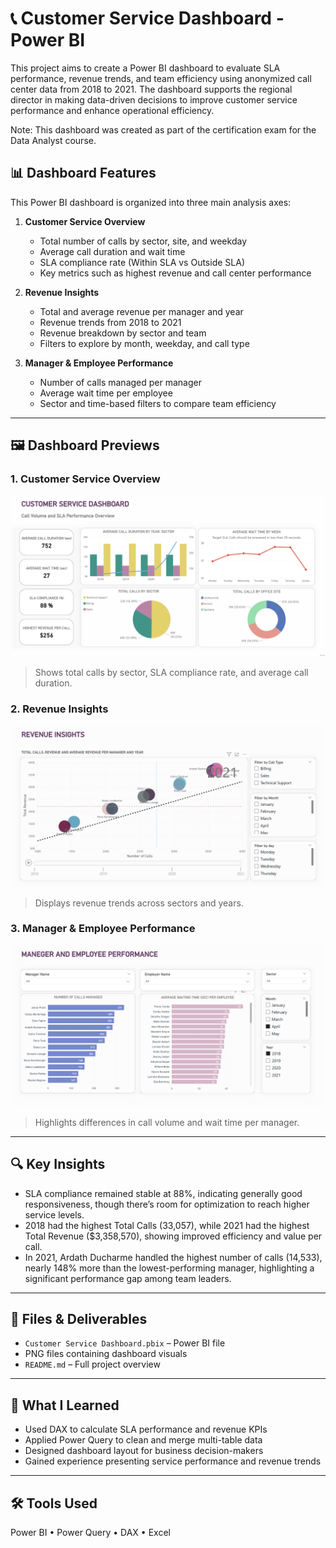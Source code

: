 # 📞 Customer Service Dashboard - Power BI 

This project aims to create a Power BI dashboard to evaluate SLA performance, revenue trends, and team efficiency using anonymized call center data from 2018 to 2021. The dashboard supports the regional director in making data-driven decisions to improve customer service performance and enhance operational efficiency.

Note: This dashboard was created as part of the certification exam for the Data Analyst course.

## 📊 Dashboard Features
This Power BI dashboard is organized into three main analysis axes:

1. **Customer Service Overview**
   - Total number of calls by sector, site, and weekday
   - Average call duration and wait time
   - SLA compliance rate (Within SLA vs Outside SLA)
   - Key metrics such as highest revenue and call center performance

2. **Revenue Insights**
   - Total and average revenue per manager and year
   - Revenue trends from 2018 to 2021
   - Revenue breakdown by sector and team
   - Filters to explore by month, weekday, and call type

3. **Manager & Employee Performance**
   - Number of calls managed per manager
   - Average wait time per employee
   - Sector and time-based filters to compare team efficiency
---

## 🖼 Dashboard Previews

### 1. Customer Service Overview
![Customer Service Overview](customer_service_overview.png)

> Shows total calls by sector, SLA compliance rate, and average call duration.

### 2. Revenue Insights
![Revenue Insights](revenue_insights.png)

> Displays revenue trends across sectors and years.

### 3. Manager & Employee Performance
![Team Performance](team_perfomance.png)

> Highlights differences in call volume and wait time per manager.

---

## 🔍 Key Insights

- SLA compliance remained stable at 88%, indicating generally good responsiveness, though there’s room for optimization to reach higher service levels.
- 2018 had the highest Total Calls (33,057), while 2021 had the highest Total Revenue ($3,358,570), showing improved efficiency and value per call.
- In 2021, Ardath Ducharme handled the highest number of calls (14,533), nearly 148% more than the lowest-performing manager, highlighting a significant performance gap among team leaders.

---

## 📎 Files & Deliverables

- `Customer Service Dashboard.pbix` – Power BI file  
- PNG files containing dashboard visuals 
- `README.md` – Full project overview  

---

## 💬 What I Learned

- Used DAX to calculate SLA performance and revenue KPIs  
- Applied Power Query to clean and merge multi-table data  
- Designed dashboard layout for business decision-makers  
- Gained experience presenting service performance and revenue trends

---

## 🛠 Tools Used

Power BI • Power Query • DAX • Excel
